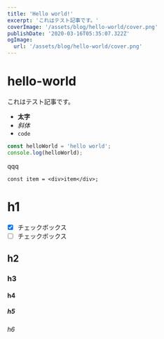 ```yaml
---
title: 'Hello world!'
excerpt: 'これはテスト記事です。'
coverImage: '/assets/blog/hello-world/cover.png'
publishDate: '2020-03-16T05:35:07.322Z'
ogImage:
  url: '/assets/blog/hello-world/cover.png'
---
```


# hello-world

これはテスト記事です。

- **太字**
- _斜体_
- `code`

```js
const helloWorld = 'hello world';
console.log(helloWorld);
```

qqq

```tsx
const item = <div>item</div>;
```

# h1

- [x] チェックボックス
- [ ] チェックボックス

## h2

### h3

#### h4

##### h5

###### h6

